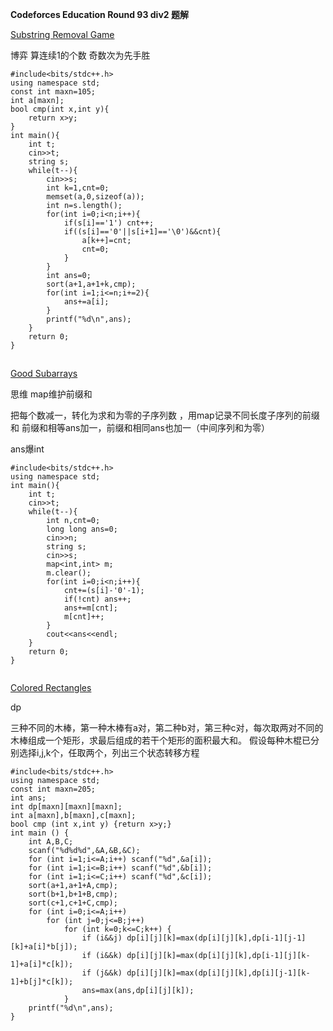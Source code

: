 **Codeforces Education Round 93 div2 题解**

[Substring Removal Game](https://vjudge.net/problem/CodeForces-1398B)

博弈 算连续1的个数  奇数次为先手胜

```
#include<bits/stdc++.h>
using namespace std;
const int maxn=105;
int a[maxn];
bool cmp(int x,int y){
	return x>y;
}
int main(){
	int t;
	cin>>t; 
	string s;
	while(t--){
		cin>>s;
		int k=1,cnt=0;
		memset(a,0,sizeof(a));
		int n=s.length();
		for(int i=0;i<n;i++){
			if(s[i]=='1') cnt++;
			if((s[i]=='0'||s[i+1]=='\0')&&cnt){
				a[k++]=cnt;
				cnt=0;
			}	
		}
		int ans=0;
		sort(a+1,a+1+k,cmp);
		for(int i=1;i<=n;i+=2){
			ans+=a[i];
		}
		printf("%d\n",ans);
	} 
	return 0;
}
```





## 

 [Good Subarrays](https://vjudge.net/problem/CodeForces-1398C)

思维 map维护前缀和

把每个数减一，转化为求和为零的子序列数 ，用map记录不同长度子序列的前缀和 前缀和相等ans加一，前缀和相同ans也加一（中间序列和为零）

ans爆int

```
#include<bits/stdc++.h> 
using namespace std;
int main(){
	int t;
	cin>>t;
	while(t--){
		int n,cnt=0;
		long long ans=0;
		cin>>n;
		string s;
		cin>>s;
		map<int,int> m;
		m.clear();
		for(int i=0;i<n;i++){
			cnt+=(s[i]-'0'-1);
			if(!cnt) ans++;
			ans+=m[cnt];
			m[cnt]++;
		}
		cout<<ans<<endl;
	}
	return 0;
} 


```



 [Colored Rectangles](https://vjudge.net/problem/CodeForces-1398D)

 dp

三种不同的木棒，第一种木棒有a对，第二种b对，第三种c对，每次取两对不同的木棒组成一个矩形，求最后组成的若干个矩形的面积最大和。 假设每种木棍已分别选择i,j,k个，任取两个，列出三个状态转移方程

```
#include<bits/stdc++.h>
using namespace std;
const int maxn=205;
int ans;
int dp[maxn][maxn][maxn];
int a[maxn],b[maxn],c[maxn];
bool cmp (int x,int y) {return x>y;}
int main () {
    int A,B,C;
    scanf("%d%d%d",&A,&B,&C);
    for (int i=1;i<=A;i++) scanf("%d",&a[i]);
    for (int i=1;i<=B;i++) scanf("%d",&b[i]);
    for (int i=1;i<=C;i++) scanf("%d",&c[i]);
    sort(a+1,a+1+A,cmp);
    sort(b+1,b+1+B,cmp);
    sort(c+1,c+1+C,cmp);
    for (int i=0;i<=A;i++)
        for (int j=0;j<=B;j++)
            for (int k=0;k<=C;k++) {
                if (i&&j) dp[i][j][k]=max(dp[i][j][k],dp[i-1][j-1][k]+a[i]*b[j]);
                if (i&&k) dp[i][j][k]=max(dp[i][j][k],dp[i-1][j][k-1]+a[i]*c[k]);
                if (j&&k) dp[i][j][k]=max(dp[i][j][k],dp[i][j-1][k-1]+b[j]*c[k]);
                ans=max(ans,dp[i][j][k]);
            }
    printf("%d\n",ans);
} 
```



 